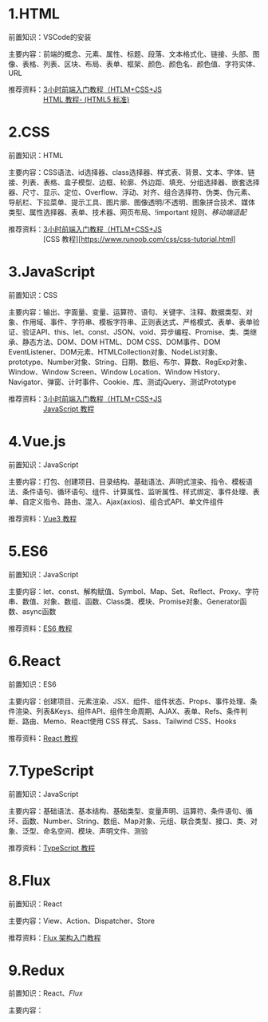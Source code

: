 # 1.HTML
前置知识：VSCode的安装  

主要内容：前端的概念、元素、属性、标题、段落、文本格式化、链接、头部、图像、表格、列表、区块、布局、表单、框架、颜色、颜色名、颜色值、字符实体、URL  

推荐资料：[3小时前端入门教程（HTLM+CSS+JS](https://www.bilibili.com/video/BV1BT4y1W7Aw/)  
　　　　　[HTML 教程- (HTML5 标准)](https://www.runoob.com/html/html-tutorial.html)  
# 2.CSS
前置知识：HTML  

主要内容：CSS语法、id选择器、class选择器、样式表、背景、文本、字体、链接、列表、表格、盒子模型、边框、轮廓、外边距、填充、分组选择器、嵌套选择器、尺寸、显示、定位、Overflow、浮动、对齐、组合选择符、伪类、伪元素、导航栏、下拉菜单、提示工具、图片廓、图像透明/不透明、图象拼合技术、媒体类型、属性选择器、表单、技术器、网页布局、!important 规则、*移动端适配*  

推荐资料：[3小时前端入门教程（HTLM+CSS+JS](https://www.bilibili.com/video/BV1BT4y1W7Aw/)  
　　　　　[CSS 教程][https://www.runoob.com/css/css-tutorial.html]
# 3.JavaScript
前置知识：CSS

主要内容：输出、字面量、变量、运算符、语句、关键字、注释、数据类型、对象、作用域、事件、字符串、模板字符串、正则表达式、严格模式、表单、表单验证、验证API、this、let、const、JSON、void、异步编程、Promise、类、类继承、静态方法、DOM、DOM HTML、DOM CSS、DOM事件、DOM EventListener、DOM元素、HTMLCollection对象、NodeList对象、prototype、Number对象、String、日期、数组、布尔、算数、RegExp对象、Window、Window Screen、Window Location、Window History、Navigator、弹窗、计时事件、Cookie、库、测试jQuery、测试Prototype  

推荐资料：[3小时前端入门教程（HTLM+CSS+JS](https://www.bilibili.com/video/BV1BT4y1W7Aw/)  
　　　　　[JavaScript 教程](https://www.runoob.com/js/js-tutorial.html)  
# 4.Vue.js
前置知识：JavaScript  

主要内容：打包、创建项目、目录结构、基础语法、声明式渲染、指令、模板语法、条件语句、循环语句、组件、计算属性、监听属性、样式绑定、事件处理、表单、自定义指令、路由、混入、Ajax(axios)、组合式API、单文件组件  

推荐资料：[Vue3 教程](https://www.runoob.com/vue3/vue3-tutorial.html)  
# 5.ES6
前置知识：JavaScript  

主要内容：let、const、解构赋值、Symbol、Map、Set、Reflect、Proxy、字符串、数值、对象、数组、函数、Class类、模块、Promise对象、Generator函数、async函数  

推荐资料：[ES6 教程](https://www.runoob.com/w3cnote/es6-tutorial.html)  
# 6.React
前置知识：ES6  

主要内容：创建项目、元素渲染、JSX、组件、组件状态、Props、事件处理、条件渲染、列表&Keys、组件API、组件生命周期、AJAX、表单、Refs、条件判断、路由、Memo、React使用 CSS 样式、Sass、Tailwind CSS、Hooks

推荐资料：[React 教程](https://www.runoob.com/react/react-css.html)
# 7.TypeScript
前置知识：JavaScript  

主要内容：基础语法、基本结构、基础类型、变量声明、运算符、条件语句、循环、函数、Number、String、数组、Map对象、元组、联合类型、接口、类、对象、泛型、命名空间、模块、声明文件、测验  

推荐资料：[TypeScript 教程](https://www.runoob.com/typescript/ts-tutorial.html)  
# 8.Flux
前置知识：React

主要内容：View、Action、Dispatcher、Store

推荐资料：[Flux 架构入门教程](https://www.ruanyifeng.com/blog/2016/01/flux.html)  
# 9.Redux
前置知识：React、*Flux*  

主要内容：
